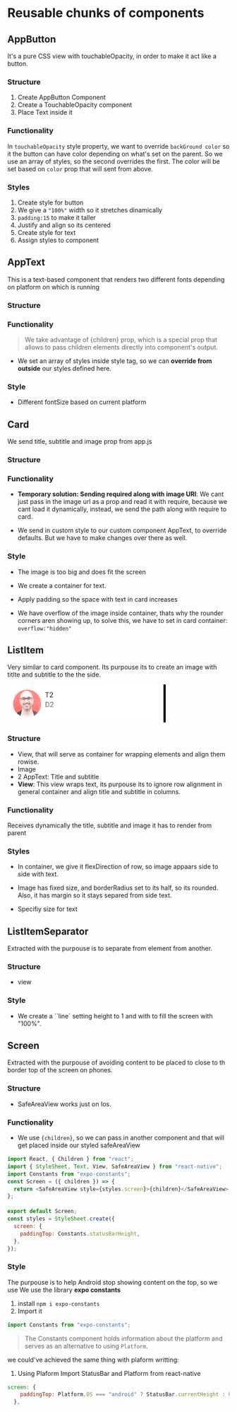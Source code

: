# Reusable chunks of components

## AppButton

It's a pure CSS view with touchableOpacity, in order to make it act like a button.

### Structure

1. Create AppButton Component
2. Create a TouchableOpacity component
3. Place Text inside it

### Functionality

In `touchableOpacity` style property, we want to override `backGround color` so it the button can have color depending on what's set on the parent. So we use an array of styles, so the second overrides the first. The color will be set based on `color` prop that will sent from above.

### Styles

1. Create style for button
2. We give a `"100%"` width so it stretches dinamically
3. `padding:15` to make it taller
4. Justify and align so its centered
5. Create style for text
6. Assign styles to component

## AppText

This is a text-based component that renders two different fonts depending on platform on which is running

### Structure

### Functionality

> We take advantage of {children} prop, which is a special prop that allows to pass children elements directly into component's output.

- We set an array of styles inside style tag, so we can **override from outside** our styles defined here.

### Style

- Different fontSize based on current platform

## Card

We send title, subtitle and image prop from app.js

### Structure

### Functionality

- **Temporary solution: Sending required along with image URI**: We cant just pass in the image url as a prop and read it with require, because we cant load it dynamically, instead, we send the path along with require to card.

- We send in custom style to our custom component AppText, to override defaults. But we have to make changes over there as well.

### Style

- The image is too big and does fit the screen
- We create a container for text.
- Apply padding so the space with text in card increases

- We have overflow of the image inside container, thats why the rounder corners aren showing up, to solve this, we have to set in card container: `overflow:"hidden"`

## ListItem

Very similar to card component. Its purpouse its to create an image with titlte and subtitle to the the side.

![listItem](images/listItem.png)

### Structure

- View, that will serve as container for wrapping elements and align them rowise.
- Image
- 2 AppText: Title and subtitle
- **View**: This view wraps text, its purpouse its to ignore row alignment in general container and align title and subtitle in columns.

### Functionality

Receives dynamically the title, subtitle and image it has to render from parent

### Styles

- In container, we give it flexDirection of row, so image appaars side to side with text.

- Image has fixed size, and borderRadius set to its half, so its rounded. Also, it has margin so it stays separed from side text.

- Specifiy size for text

## ListItemSeparator

Extracted with the purpouse is to separate from element from another.

### Structure

- view

### Style

- We create a ``line` setting height to 1 and with to fill the screen with "100%".

## Screen

Extracted with the purpouse of avoiding content to be placed to close to th border top of the screen on phones.

### Structure

- SafeAreaView works just on Ios.

### Functionality

- We use `{children}`, so we can pass in another component and that will get placed inside our styled safeAreaView

```javascript
import React, { Children } from "react";
import { StyleSheet, Text, View, SafeAreaView } from "react-native";
import Constants from "expo-constants";
const Screen = ({ children }) => {
  return <SafeAreaView style={styles.screen}>{children}</SafeAreaView>;
};

export default Screen;
const styles = StyleSheet.create({
  screen: {
    paddingTop: Constants.statusBarHeight,
  },
});
```

### Style

The purpouse is to help Android stop showing content on the top, so we use
We use the library **expo constants**

1. install `npm i expo-constants`
2. Import it

```javascript
import Constants from "expo-constants";
```

> The Constants component holds information about the platform and serves as an alternative to using `Platform`.

we could've achieved the same thing with plaform writting:

1. Using Plaform
   Import StatusBar and Platform from react-native

```javascript
screen: {
    paddingTop: Platform.OS === "android" ? StatusBar.currentHeight : 0,
  },
```
